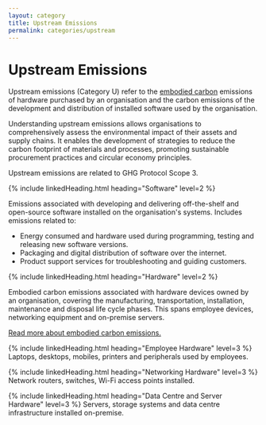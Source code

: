 ```yaml
---
layout: category
title: Upstream Emissions
permalink: categories/upstream
---
```


# Upstream Emissions

Upstream emissions (Category U) refer to the [embodied carbon](/glossary#embodied-carbon) emissions of hardware purchased by an organisation and the carbon emissions of the development and distribution of installed software used by the organisation.

Understanding upstream emissions allows organisations to comprehensively assess the environmental impact of their assets and supply chains. It enables the development of strategies to reduce the carbon footprint of materials and processes, promoting sustainable procurement practices and circular economy principles.

Upstream emissions are related to GHG Protocol Scope 3.

{% include linkedHeading.html heading="Software" level=2 %}

Emissions associated with developing and delivering off-the-shelf and open-source software installed on the organisation's systems. Includes emissions related to:

- Energy consumed and hardware used during programming, testing and releasing new software versions.
- Packaging and digital distribution of software over the internet.
- Product support services for troubleshooting and guiding customers.

{% include linkedHeading.html heading="Hardware" level=2 %}

Embodied carbon emissions associated with hardware devices owned by an organisation, covering the manufacturing, transportation, installation, maintenance and disposal life cycle phases. This spans employee devices, networking equipment and on-premise servers. 

[Read more about embodied carbon emissions.](../information/lifecycle/embodied)

{% include linkedHeading.html heading="Employee Hardware" level=3 %} Laptops, desktops, mobiles, printers and peripherals used by employees.

{% include linkedHeading.html heading="Networking Hardware" level=3 %} Network routers, switches, Wi-Fi access points installed.

{% include linkedHeading.html heading="Data Centre and Server Hardware" level=3 %} Servers, storage systems and data centre infrastructure installed on-premise.
